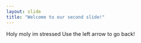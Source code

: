 ```yaml
---
layout: slide
title: "Welcome to our second slide!"
---
```

Holy moly im stressed
Use the left arrow to go back!
